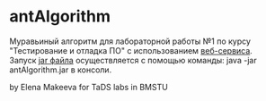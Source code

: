 # antAlgorithm
Муравьиный алгоритм для лабораторной работы №1 по курсу "Тестирование и отладка ПО" с использованием [веб-сервиса](https://github.com/ImpudentPenguin/graphLogic). \
Запуск [jar файла](https://github.com/ImpudentPenguin/antAlgorithm/blob/master/antAlgorithm.jar) осуществляется с помощью команды: java -jar antAlgorithm.jar в консоли. 

by Elena Makeeva for TaDS labs in BMSTU
